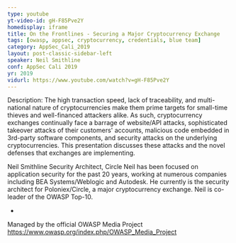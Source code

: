 ```yaml
---
type: youtube
yt-video-id: gH-F85Pve2Y
homedisplay: iframe
title: On the Frontlines - Securing a Major Cryptocurrency Exchange
tags: [owasp, appsec, cryptocurrency, credentials, blue team]
category: AppSec_Cali_2019
layout: post-classic-sidebar-left
speaker: Neil Smithline
conf: AppSec Cali 2019
yr: 2019
vidurl: https://www.youtube.com/watch?v=gH-F85Pve2Y
---
```

Description: The high transaction speed, lack of traceability, and multi-national nature of cryptocurrencies make them prime targets for small-time thieves and well-financed attackers alike. As such, cryptocurrency exchanges continually face a barrage of website/API attacks, sophisticated takeover attacks of their customers' accounts, malicious code embedded in 3rd-party software components, and security attacks on the underlying cryptocurrencies. This presentation discusses these attacks and the novel defenses that exchanges are implementing.

Neil Smithline
Security Architect, Circle
Neil has been focused on application security for the past 20 years, working at numerous companies including BEA Systems/Weblogic and Autodesk. He currently is the security architect for Poloniex/Circle, a major cryptocurrency exchange. Neil is co-leader of the OWASP Top-10.

-

Managed by the official OWASP Media Project https://www.owasp.org/index.php/OWASP_Media_Project

